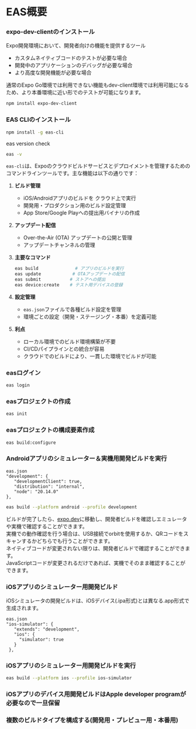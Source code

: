 # EAS概要
### expo-dev-clientのインストール
Expo開発環境において、開発者向けの機能を提供するツール
- カスタムネイティブコードのテストが必要な場合
- 開発中のアプリケーションのデバッグが必要な場合
- より高度な開発機能が必要な場合

通常のExpo Go環境では利用できない機能もdev-client環境では利用可能になるため、より本番環境に近い形でのテストが可能になります。

```zsh
npm install expo-dev-client
```

### EAS CLIのインストール

```zsh
npm install -g eas-cli
```

eas version check
```zsh
eas -v
```

`eas-cli`は、Expoのクラウドビルドサービスとデプロイメントを管理するためのコマンドラインツールです。主な機能は以下の通りです：
1. **ビルド管理**
    - iOS/Androidアプリのビルドを クラウド上で実行
    - 開発用・プロダクション用のビルド設定管理
    - App Store/Google Playへの提出用バイナリの作成

2. **アップデート配信**
    - Over-the-Air (OTA) アップデートの公開と管理
    - アップデートチャンネルの管理

3. **主要なコマンド**
    ```zsh
    eas build              # アプリのビルドを実行
    eas update            # OTAアップデートの配信
    eas submit           # ストアへの提出
    eas device:create    # テスト用デバイスの登録
    ```
4. **設定管理**
    - `eas.json`ファイルで各種ビルド設定を管理
    - 環境ごとの設定（開発・ステージング・本番）を定義可能

5. **利点**
    - ローカル環境でのビルド環境構築が不要
    - CI/CDパイプラインとの統合が容易
    - クラウドでのビルドにより、一貫した環境でビルドが可能

### easログイン
```zsh
eas login
```

### easプロジェクトの作成
```zsh
eas init
```

### easプロジェクトの構成要素作成
```zsh
eas build:configure
```

### Androidアプリのシミュレーター＆実機用開発ビルドを実行
```text
eas.json
"development": {
   "developmentClient": true,
   "distribution": "internal",
   "node": "20.14.0"
},
```
```zsh
eas build --platform android --profile development
```
ビルドが完了したら、[expo.dev](https://expo.dev/)に移動し、開発者ビルドを確認しエミュレータや実機で確認することができます。\
実機での動作確認を行う場合は、USB接続でorbitを使用するか、QRコードをスキャンするかどちらでも行うことができます。\
ネイティブコードが変更されない限りは、開発者ビルドで確認することができます。\
JavaScriptコードが変更されるだけであれば、実機でそのまま確認することができます。

### iOSアプリのシミュレーター用開発ビルド
iOSシミュレータの開発ビルドは、iOSデバイス(.ipa形式)とは異なる.app形式で生成されます。
```text
eas.json
"ios-simulator": {
   "extends": "development",
   "ios": {
     "simulator": true
   }
 },
```
### iOSアプリのシミュレーター用開発ビルドを実行

```zsh
eas build --platform ios --profile ios-simulator
```


### **iOSアプリのデバイス用開発ビルドはApple developer programが必要なので一旦保留**

### 複数のビルドタイプを構成する(開発用・プレビュー用・本番用)

